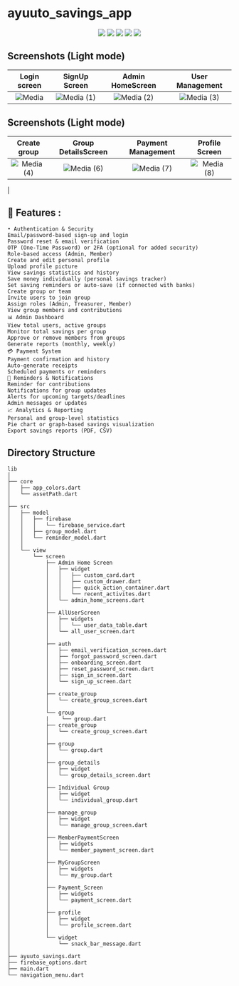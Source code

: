 # ayuuto_savings_app
<p align="center">
  <img src="https://img.shields.io/github/stars/SinaSys/flutter_japanese_restaurant_app">
  <img src="https://img.shields.io/github/forks/SinaSys/flutter_japanese_restaurant_app">
  <img src="https://img.shields.io/github/actions/workflow/status/SinaSys/flutter_japanese_restaurant_app/main.yml?label=CI&logo=github">
  <img src="https://img.shields.io/github/v/release/SinaSys/flutter_japanese_restaurant_app?label=Release&logo=semantic-release">
  <img src="https://img.shields.io/github/last-commit/SinaSys/flutter_japanese_restaurant_app?label=Last%20commit">

## Screenshots (Light mode)

Login screen                    |   SignUp Screen          |  Admin HomeScreen |  User Management
:-------------------------:|:-------------------------:|:-------------------------:|:-------------------------:
![Media](https://github.com/user-attachments/assets/d743d6d6-5e4f-4d86-a3ec-ae74081ec9af)|![Media (1)](https://github.com/user-attachments/assets/55b6e4d8-f810-436a-b306-7fe9227c85f8)|![Media (2)](https://github.com/user-attachments/assets/6576e4d8-81cb-477a-9ca4-690d00b9ad10)|![Media (3)](https://github.com/user-attachments/assets/0154ce73-4d98-4feb-83d0-295f0be2438d)



## Screenshots (Light mode)

Create group        |   Group DetailsScreen           |  Payment Management     |  Profile Screen
:-------------------------:|:-------------------------:|:-------------------------:|:-------------------------:
![Media (4)](https://github.com/user-attachments/assets/d17f107a-5987-47f5-a9f0-a2fe6d83d186)|![Media (6)](https://github.com/user-attachments/assets/aa4b2a24-f7d7-46eb-b82f-49d96570af6f)|![Media (7)](https://github.com/user-attachments/assets/582e2586-f68b-4efb-945b-eaf61b1ac5f9)|![Media (8)](https://github.com/user-attachments/assets/bca6731c-3c38-44b1-8ab9-f2a1a2ad1726)



|


## 🚀 Features :
```
• Authentication & Security
Email/password-based sign-up and login
Password reset & email verification
OTP (One-Time Password) or 2FA (optional for added security)
Role-based access (Admin, Member)
Create and edit personal profile
Upload profile picture
View savings statistics and history
Save money individually (personal savings tracker)
Set saving reminders or auto-save (if connected with banks)
Create group or team
Invite users to join group
Assign roles (Admin, Treasurer, Member)
View group members and contributions
📊 Admin Dashboard
View total users, active groups
Monitor total savings per group
Approve or remove members from groups
Generate reports (monthly, weekly)
💳 Payment System
Payment confirmation and history
Auto-generate receipts
Scheduled payments or reminders
📅 Reminders & Notifications
Reminder for contributions
Notifications for group updates
Alerts for upcoming targets/deadlines
Admin messages or updates
📈 Analytics & Reporting
Personal and group-level statistics
Pie chart or graph-based savings visualization
Export savings reports (PDF, CSV)
```


## Directory Structure
```
lib
│
├── core
│   ├── app_colors.dart
│   └── assetPath.dart
│
├── src
│   ├── model
│   │   ├── firebase
│   │   │   └── firebase_service.dart
│   │   ├── group_model.dart
│   │   └── reminder_model.dart
│   │
│   └── view
│       └── screen
│           ├── Admin Home Screen
│           │   ├── widget
│           │   │   ├── custom_card.dart
│           │   │   ├── custom_drawer.dart
│           │   │   ├── quick_action_container.dart
│           │   │   └── recent_activites.dart
│           │   └── admin_home_screens.dart
│           │
│           ├── AllUserScreen
│           │   ├── widgets
│           │   │   └── user_data_table.dart
│           │   └── all_user_screen.dart
│           │
│           ├── auth
│           │   ├── email_verification_screen.dart
│           │   ├── forgot_password_screen.dart
│           │   ├── onboarding_screen.dart
│           │   ├── reset_password_screen.dart
│           │   ├── sign_in_screen.dart
│           │   └── sign_up_screen.dart
│           │
│           ├── create_group
│           │   └── create_group_screen.dart
│           │
│           └── group
│           |    └── group.dart
│           ├── create_group
│           │   └── create_group_screen.dart
│           │
│           ├── group
│           │   └── group.dart
│           │
│           ├── group_details
│           │   ├── widget
│           │   └── group_details_screen.dart
│           │
│           ├── Individual Group
│           │   ├── widget
│           │   └── individual_group.dart
│           │
│           ├── manage_group
│           │   ├── widget
│           │   └── manage_group_screen.dart
│           │
│           ├── MemberPaymentScreen
│           │   ├── widgets
│           │   └── member_payment_screen.dart
│           │
│           ├── MyGroupScreen
│           │   ├── widgets
│           │   └── my_group.dart
│           │
│           ├── Payment_Screen
│           │   ├── widgets
│           │   └── payment_screen.dart
│           │
│           ├── profile
│           │   ├── widget
│           │   └── profile_screen.dart
│           │
│           └── widget
│               └── snack_bar_message.dart
│
├── ayuuto_savings.dart
├── firebase_options.dart
├── main.dart
└── navigation_menu.dart

